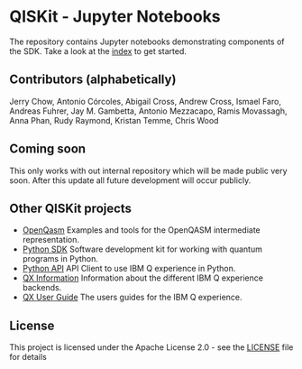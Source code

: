 # QISKit - Jupyter Notebooks


The repository contains Jupyter notebooks demonstrating components of the SDK. Take a look at the [index](index.ipynb)  to get started.

## Contributors (alphabetically)

Jerry Chow, Antonio Córcoles, Abigail Cross, Andrew Cross, Ismael Faro, Andreas Fuhrer, Jay M. Gambetta, Antonio Mezzacapo, Ramis Movassagh, Anna Phan, Rudy Raymond, Kristan Temme, Chris Wood

## Coming soon

This only works with out internal repository which will be made public very soon.  After this update all future development will occur publicly.

## Other QISKit projects

* [OpenQasm](https://github.com/QISKit/qiskit-openqasm) Examples and tools for the OpenQASM intermediate representation.
* [Python SDK](https://github.com/QISKit/qiskit-sdk-py) Software development kit for working with quantum programs in Python.
* [Python API](https://github.com/QISKit/qiskit-api-py) API Client to use IBM Q experience in Python.
* [QX Information](https://github.com/QISKit/qiskit-qx-info) Information about the different IBM Q experience backends.
* [QX User Guide](https://github.com/QISKit/qiskit-qx-user-guides) The users guides for the IBM Q experience.

## License

This project is licensed under the Apache License 2.0 - see the [LICENSE](LICENSE) file for details
